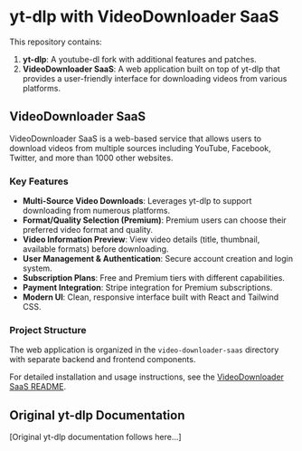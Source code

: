 # yt-dlp with VideoDownloader SaaS

This repository contains:

1. **yt-dlp**: A youtube-dl fork with additional features and patches.
2. **VideoDownloader SaaS**: A web application built on top of yt-dlp that provides a user-friendly interface for downloading videos from various platforms.

## VideoDownloader SaaS

VideoDownloader SaaS is a web-based service that allows users to download videos from multiple sources including YouTube, Facebook, Twitter, and more than 1000 other websites.

### Key Features

- **Multi-Source Video Downloads**: Leverages yt-dlp to support downloading from numerous platforms.
- **Format/Quality Selection (Premium)**: Premium users can choose their preferred video format and quality.
- **Video Information Preview**: View video details (title, thumbnail, available formats) before downloading.
- **User Management & Authentication**: Secure account creation and login system.
- **Subscription Plans**: Free and Premium tiers with different capabilities.
- **Payment Integration**: Stripe integration for Premium subscriptions.
- **Modern UI**: Clean, responsive interface built with React and Tailwind CSS.

### Project Structure

The web application is organized in the `video-downloader-saas` directory with separate backend and frontend components.

For detailed installation and usage instructions, see the [VideoDownloader SaaS README](video-downloader-saas/README.md).

## Original yt-dlp Documentation

[Original yt-dlp documentation follows here...]
